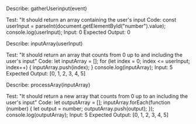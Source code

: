 Describe: gatherUserinput(event)

Test: "It should return an array containing the user's input
Code: 
    const userInput = parseInt(document.getElementById("number").value);
    console.log(userInput);
Input: 0
Expected Output: 0


Describe: inputArray(userInput)

Test: "It should return an array that counts from 0 up to and including the user's input"
Code: 
    let inputArray = [];
    for (let index = 0; index <= userInput; index++) {
        inputArray.push(index);
    }
    console.log(inputArray);
Input: 5
Expected Output: [0, 1, 2, 3, 4, 5]

Describe: processAray(inputArray)

Test: "It should return a new array that counts from 0 up to an including the user's input"
Code:
    let outputArray = [];
    inputArray.forEach(function (number) {
        let output = number;
        outputArray.push(output);
    });
    console.log(outputArray);
Input: 5
Expected Output: [0, 1, 2, 3, 4, 5]